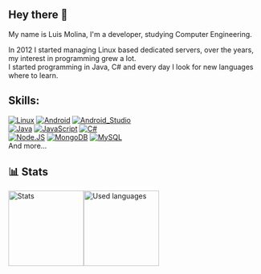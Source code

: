## Hey there 👋 </br>
My name is Luis Molina, I'm a developer, studying Computer Engineering.

In 2012 I started managing Linux based dedicated servers, over the years, my interest in programming grew a lot.</br>
I started programming in Java, C# and every day I look for new languages where to learn.


## Skills:
[![Linux](https://img.shields.io/badge/Linux-A100FF?style=for-the-badge&logo=linux&logoColor=white&labelColor=101010)]() 
[![Android](https://img.shields.io/badge/Android-3DDC84?style=for-the-badge&logo=android&logoColor=white&labelColor=101010)]()
[![Android_Studio](https://img.shields.io/badge/Android_Studio-3DDC84?style=for-the-badge&logo=android-studio&logoColor=white&labelColor=101010)]()
</br>
[![Java](https://img.shields.io/badge/Java-007396?style=for-the-badge&logo=java&logoColor=white&labelColor=101010)]()
[![JavaScript](https://img.shields.io/badge/JavaScript-F7DF1E?style=for-the-badge&logo=javascript&logoColor=white&labelColor=101010)]()
[![C#](https://img.shields.io/badge/Php-007396?style=for-the-badge&logo=php&logoColor=white&labelColor=101010)]()
</br>
[![Node.JS](https://img.shields.io/badge/Node.JS-339933?style=for-the-badge&logo=node.js&logoColor=white&labelColor=101010)]()
[![MongoDB](https://img.shields.io/badge/MongoDB-47A248?style=for-the-badge&logo=mongodb&logoColor=white&labelColor=101010)]()
[![MySQL](https://img.shields.io/badge/MySQL-4479A1?style=for-the-badge&logo=mysql&logoColor=white&labelColor=101010)]()
</br>
And more...

<h2>📊 Stats</h2>
<div style="display: flex;">
  <img alt="Stats" src="https://github-readme-stats.vercel.app/api?username=molinem&show_icons=true&theme=dracula" height="150">
  <img alt="Used languages" src="https://github-readme-stats.vercel.app/api/top-langs/?username=molinem&theme=dracula&layout=compact" height="150">
</div>
